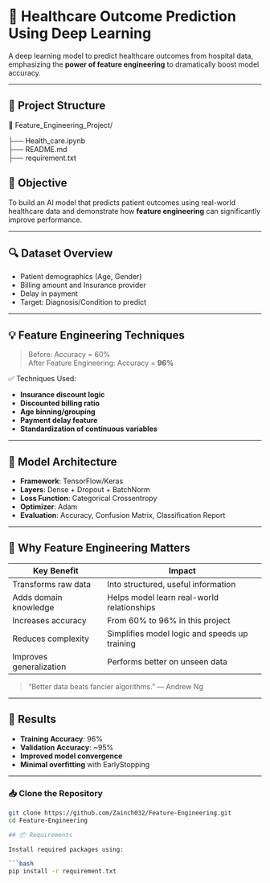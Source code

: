 # 🧠 Healthcare Outcome Prediction Using Deep Learning

A deep learning model to predict healthcare outcomes from hospital data, emphasizing the **power of feature engineering** to dramatically boost model accuracy.

---

## 📂 Project Structure

📁 Feature_Engineering_Project/

├── Health_care.ipynb     
├── README.md             
├── requirement.txt       

## 🚀 Objective

To build an AI model that predicts patient outcomes using real-world healthcare data and demonstrate how **feature engineering** can significantly improve performance.

---

## 🔍 Dataset Overview

- Patient demographics (Age, Gender)
- Billing amount and Insurance provider
- Delay in payment
- Target: Diagnosis/Condition to predict

---

## 💡 Feature Engineering Techniques

> Before: Accuracy = 60%  
> After Feature Engineering: Accuracy = **96%**

✅ Techniques Used:
- **Insurance discount logic**
- **Discounted billing ratio**
- **Age binning/grouping**
- **Payment delay feature**
- **Standardization of continuous variables**

---

## 🧠 Model Architecture

- **Framework**: TensorFlow/Keras
- **Layers**: Dense + Dropout + BatchNorm
- **Loss Function**: Categorical Crossentropy
- **Optimizer**: Adam
- **Evaluation**: Accuracy, Confusion Matrix, Classification Report

---

## 🌟 Why Feature Engineering Matters

| Key Benefit               | Impact                                                |
|---------------------------|--------------------------------------------------------|
| Transforms raw data       | Into structured, useful information                    |
| Adds domain knowledge     | Helps model learn real-world relationships             |
| Increases accuracy        | From 60% to 96% in this project                        |
| Reduces complexity        | Simplifies model logic and speeds up training          |
| Improves generalization   | Performs better on unseen data                         |

> “Better data beats fancier algorithms.” — Andrew Ng

---

## 🧪 Results

- **Training Accuracy**: 96%
- **Validation Accuracy**: ~95%
- **Improved model convergence**
- **Minimal overfitting** with EarlyStopping

---

### 📥 Clone the Repository

```bash
git clone https://github.com/Zainch032/Feature-Engineering.git
cd Feature-Engineering

## 📦 Requirements

Install required packages using:

```bash
pip install -r requirement.txt

